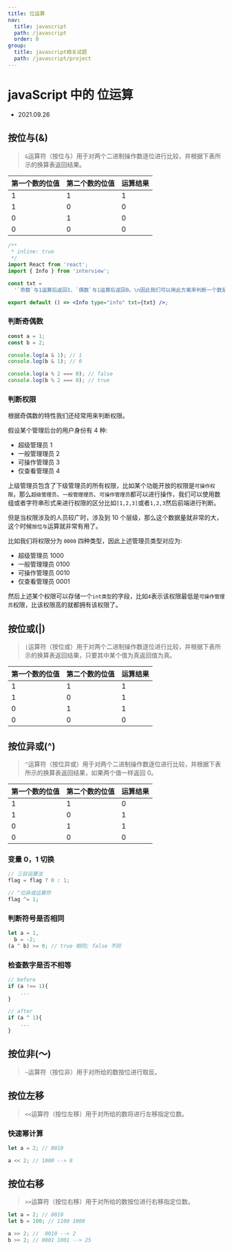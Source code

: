 ```yaml
---
title: 位运算
nav:
  title: javascript
  path: /javascript
  order: 0
group:
  title: javascript相关试题
  path: /javascript/project
---
```


# javaScript 中的 位运算

- 2021.09.26

## 按位与(&)

> `&`运算符（按位与）用于对两个二进制操作数逐位进行比较，并根据下表所示的换算表返回结果。

| 第一个数的位值 | 第二个数的位值 | 运算结果 |
| :------------- | :------------- | :------- |
| 1              | 1              | 1        |
| 1              | 0              | 0        |
| 0              | 1              | 0        |
| 0              | 0              | 0        |

```jsx
/**
 * inline: true
 */
import React from 'react';
import { Info } from 'interview';

const txt =
  '`奇数`与1运算后返回1，`偶数`与1运算后返回0。\n因此我们可以用此方案来判断一个数是奇数还是偶数';

export default () => <Info type="info" txt={txt} />;
```

### 判断奇偶数

```js
const a = 1;
const b = 2;

console.log(a & 1); // 1
console.log(b & 1); // 0

console.log(a % 2 === 0); // false
console.log(b % 2 === 0); // true
```

### 判断权限

根据奇偶数的特性我们还经常用来判断权限。

假设某个管理后台的用户身份有 4 种:

- 超级管理员 1
- 一般管理理员 2
- 可操作管理员 3
- 仅查看管理员 4

上级管理员包含了下级管理员的所有权限，比如某个功能开放的权限是`可操作权限`，那么`超级管理员`、`一般管理理员`、`可操作管理员`都可以进行操作，我们可以使用数组或者字符串形式来进行权限的区分比如`[1,2,3]`或者`1,2,3`然后前端进行判断。

但是当权限涉及的人员较广时，涉及到 10 个层级，那么这个数据量就非常的大，这个时候`按位与`运算就非常有用了。

比如我们将权限分为 `0000` 四种类型，因此上述管理员类型对应为:

- 超级管理员 1000
- 一般管理理员 0100
- 可操作管理员 0010
- 仅查看管理员 0001

然后上述某个权限可以存储一个`int类型`的字段，比如`4`表示该权限最低是`可操作管理员`权限，比该权限高的就都拥有该权限了。

## 按位或(|)

> `|`运算符（按位或）用于对两个二进制操作数逐位进行比较，并根据下表所示的换算表返回结果，只要其中某个值为真返回值为真。

| 第一个数的位值 | 第二个数的位值 | 运算结果 |
| :------------- | :------------- | :------- |
| 1              | 1              | 1        |
| 1              | 0              | 1        |
| 0              | 1              | 1        |
| 0              | 0              | 0        |

## 按位异或(^)

> `^`运算符（按位异或）用于对两个二进制操作数逐位进行比较，并根据下表所示的换算表返回结果，如果两个值一样返回 0。

| 第一个数的位值 | 第二个数的位值 | 运算结果 |
| :------------- | :------------- | :------- |
| 1              | 1              | 0        |
| 1              | 0              | 1        |
| 0              | 1              | 1        |
| 0              | 0              | 0        |

### 变量 0，1 切换

```js
// 三目运算法
flag = flag ? 0 : 1;

// ^位异或运算符
flag ^= 1;
```

### 判断符号是否相同

```js
let a = 1,
  b = -2;
(a ^ b) >= 0; // true 相同; false 不同
```

### 检查数字是否不相等

```js
// before
if (a !== 1){
    ...
}

// after
if (a ^ 1){
    ...
}
```

## 按位非(〜)

> `~`运算符（按位非）用于对所给的数按位进行取反。

## 按位左移

> `<<`运算符（按位左移）用于对所给的数将进行左移指定位数。

### 快速幂计算

```js
let a = 2; // 0010

a << 2; // 1000 --> 8
```

## 按位右移

> `>>`运算符（按位右移）用于对所给的数按位进行右移指定位数。

```js
let a = 2; // 0010
let b = 100; // 1100 1000

a >> 2; //  0010 --> 2
b >> 2; // 0001 1001 --> 25
```

